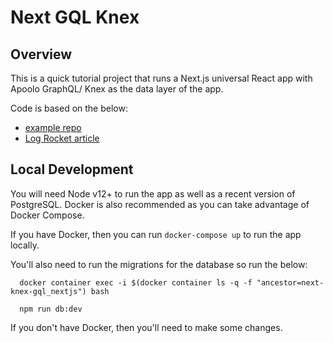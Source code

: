 # Next GQL Knex
## Overview
This is a quick tutorial project that runs a Next.js universal React app with Apoolo GraphQL/ Knex as the data layer of the app.

Code is based on the below:
- [example repo](https://github.com/bengrunfeld/nextjs-apollo-app)
- [Log Rocket article](https://blog.logrocket.com/building-a-graphql-server-in-next-js)

## Local Development
You will need Node v12+ to run the app as well as a recent version of PostgreSQL. Docker is also recommended as you can take advantage of Docker Compose.

If you have Docker, then you can run `docker-compose up` to run the app locally.

You'll also need to run the migrations for the database so run the below:
```
  docker container exec -i $(docker container ls -q -f "ancestor=next-knex-gql_nextjs") bash

  npm run db:dev
```

If you don't have Docker, then you'll need to make some changes.